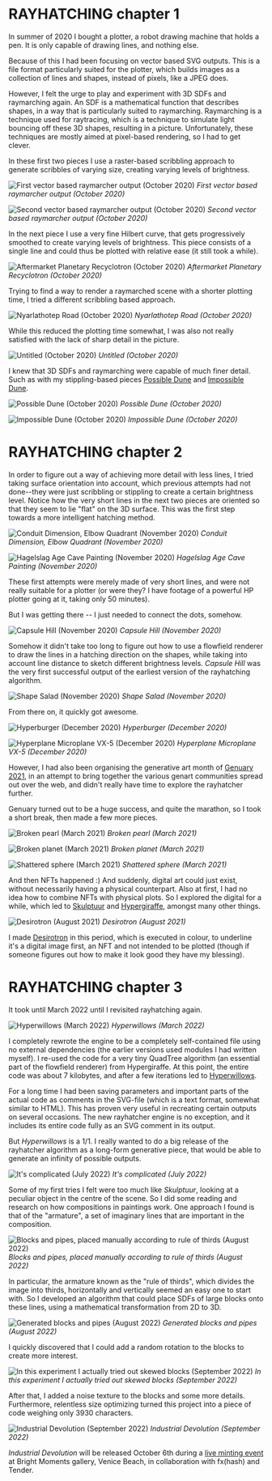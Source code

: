 # RAYHATCHING chapter 1

In summer of 2020 I bought a plotter, a robot drawing machine that holds a pen. It is only capable of drawing lines, and nothing else.

Because of this I had been focusing on vector based SVG outputs. This is a file format particularly suited for the plotter, which builds images as a collection of lines and shapes, instead of pixels, like a JPEG does.

However, I felt the urge to play and experiment with 3D SDFs and raymarching again. An SDF is a mathematical function that describes shapes, in a way that is particularly suited to raymarching. Raymarching is a technique used for raytracing, which is a technique to simulate light bouncing off these 3D shapes, resulting in a picture. Unfortunately, these techniques are mostly aimed at pixel-based rendering, so I had to get clever.

In these first two pieces I use a raster-based scribbling approach to generate scribbles of varying size, creating varying levels of brightness.

![First vector based raymarcher output (October 2020)](s/ramen-2020-10-16-23-36-25-s3240-s.jpg)
*First vector based raymarcher output (October 2020)*

![Second vector based raymarcher output (October 2020)](s/ramen-2020-10-17-15-21-16-s3240-s.jpg)
*Second vector based raymarcher output (October 2020)*

In the next piece I use a very fine Hilbert curve, that gets progressively smoothed to create varying levels of brightness. This piece consists of a single line and could thus be plotted with relative ease (it still took a while).

![Aftermarket Planetary Recyclotron (October 2020)](s/ramen-2020-10-18-17-36-38-s3240-s.jpg)
*Aftermarket Planetary Recyclotron (October 2020)*

Trying to find a way to render a raymarched scene with a shorter plotting time, I tried a different scribbling based approach.

![Nyarlathotep Road (October 2020)](s/ramen2-2020-10-21-13-52-33-s3240-s.jpg)
*Nyarlathotep Road (October 2020)*

While this reduced the plotting time somewhat, I was also not really satisfied with the lack of sharp detail in the picture.

![Untitled (October 2020)](s/ramen5-2020-10-30-14-53-37-s3240-s.jpg)
*Untitled (October 2020)*

I knew that 3D SDFs and raymarching were capable of much finer detail. Such as with my stippling-based pieces [Possible Dune](https://foundation.app/@piterpasma/foundation/74507) and [Impossible Dune](https://foundation.app/@piterpasma/foundation/74511).

![Possible Dune (October 2020)](s/ramen3-2020-10-23-23-51-10-s3240-s.jpg)
*Possible Dune (October 2020)*

![Impossible Dune (October 2020)](s/ramen3-2020-10-24-19-07-53-s3240-s.jpg)
*Impossible Dune (October 2020)*

# RAYHATCHING chapter 2

In order to figure out a way of achieving more detail with less lines, I tried taking surface orientation into account, which previous attempts had not done--they were just scribbling or stippling to create a certain brightness level. Notice how the very short lines in the next two pieces are oriented so that they seem to lie "flat" on the 3D surface. This was the first step towards a more intelligent hatching method.

![Conduit Dimension, Elbow Quadrant (November 2020)](s/dingo0-2020-11-11-21-43-55-s3240-s.jpg)
*Conduit Dimension, Elbow Quadrant (November 2020)*

![Hagelslag Age Cave Painting (November 2020)](s/dingo1-2020-11-17-12-36-54-s3240-s.jpg)
*Hagelslag Age Cave Painting (November 2020)*

These first attempts were merely made of very short lines, and were not really suitable for a plotter (or were they? I have footage of a powerful HP plotter going at it, taking only 50 minutes).

But I was getting there -- I just needed to connect the dots, somehow.

![Capsule Hill (November 2020)](s/dingo2-2020-11-25-19-27-41-s3240-s.jpg)
*Capsule Hill (November 2020)*

Somehow it didn't take too long to figure out how to use a flowfield renderer to draw the lines in a hatching direction on the shapes, while taking into account line distance to sketch different brightness levels. *Capsule Hill* was the very first successful output of the earliest version of the rayhatching algorithm.

![Shape Salad (November 2020)](s/dingo2-2020-11-26-19-45-23-s3240-s.jpg)
*Shape Salad (November 2020)*

From there on, it quickly got awesome.

![Hyperburger (December 2020)](s/dego0-2020-12-14-17-07-31-s3240-s.jpg)
*Hyperburger (December 2020)*

![Hyperplane Microplane VX-5 (December 2020)](s/dego2-2020-12-23-17-13-55-s3240-s.jpg)
*Hyperplane Microplane VX-5 (December 2020)*

However, I had also been organising the generative art month of [Genuary 2021](https://genuary2021.github.io/), in an attempt to bring together the various genart communities spread out over the web, and didn't really have time to explore the rayhatcher further.

Genuary turned out to be a huge success, and quite the marathon, so I took a short break, then made a few more pieces.

![Broken pearl (March 2021)](s/rama-2021-03-06-13-48-25-s3240-s.jpg)
*Broken pearl (March 2021)*

![Broken planet (March 2021)](s/rama3-2021-03-12-13-00-52-s3240-s.jpg)
*Broken planet (March 2021)*

![Shattered sphere (March 2021)](s/rama3-2021-03-10-15-57-10-s3240-s.jpg)
*Shattered sphere (March 2021)*

And then NFTs happened :) And suddenly, digital art could just exist, without necessarily having a physical counterpart. Also at first, I had no idea how to combine NFTs with physical plots. So I explored the digital for a while, which led to [Skulptuur](https://www.artblocks.io/collections/curated/projects/0xa7d8d9ef8d8ce8992df33d8b8cf4aebabd5bd270/173) and [Hypergiraffe](https://www.fxhash.xyz/generative/slug/hypergiraffe), amongst many other things.

![Desirotron (August 2021)](s/rayhatch8b-2021-08-05-13-33-57-s2160.jpg)
*Desirotron (August 2021)*

I made [Desirotron](https://foundation.app/@piterpasma/foundation/68944) in this period, which is executed in colour, to underline it's a digital image first, an NFT and not intended to be plotted (though if someone figures out how to make it look good they have my blessing).

# RAYHATCHING chapter 3

It took until March 2022 until I revisited rayhatching again.

![Hyperwillows (March 2022)](s/2022-06-26-15-37-hyperwillows5e-hatched2-s3240-s2160.jpg)
*Hyperwillows (March 2022)*

I completely rewrote the engine to be a completely self-contained file using no external dependencies (the earlier versions used modules I had written myself). I re-used the code for a very tiny QuadTree algorithm (an essential part of the flowfield renderer) from Hypergiraffe. At this point, the entire code was about 7 kilobytes, and after a few iterations led to [Hyperwillows](https://verse.works/artworks/90e9d550-18e5-40d4-bb07-048d21a5cc52).

For a long time I had been saving parameters and important parts of the actual code as comments in the SVG-file (which is a text format, somewhat similar to HTML). This has proven very useful in recreating certain outputs on several occasions. The new rayhatcher engine is no exception, and it includes its entire code fully as an SVG comment in its output.

But *Hyperwillows* is a 1/1. I really wanted to do a big release of the rayhatcher algorithm as a long-form generative piece, that would be able to generate an infinity of possible outputs.

![It's complicated (July 2022)](s/2022-07-14-14-30-idunno-s3240.jpg)
*It's complicated (July 2022)*

Some of my first tries I felt were too much like *Skulptuur*, looking at a peculiar object in the centre of the scene. So I did some reading and research on how compositions in paintings work. One approach I found is that of the "armature", a set of imaginary lines that are important in the composition. 

![Blocks and pipes, placed manually according to rule of thirds (August 2022)](s/2022-08-21-23-55-pipes5-s3240-s2160.jpg)
*Blocks and pipes, placed manually according to rule of thirds (August 2022)*

In particular, the armature known as the "rule of thirds", which divides the image into thirds, horizontally and vertically seemed an easy one to start with. So I developed an algorithm that could place SDFs of large blocks onto these lines, using a mathematical transformation from 2D to 3D.

![Generated blocks and pipes (August 2022)](s/2022-08-31-14-20-pipesgm-s3240-s2160.jpg)
*Generated blocks and pipes (August 2022)*

I quickly discovered that I could add a random rotation to the blocks to create more interest.

![In this experiment I actually tried out skewed blocks (September 2022)](s/2022-09-15-125pip4-s3240-s2160.jpg)
*In this experiment I actually tried out skewed blocks (September 2022)*

After that, I added a noise texture to the blocks and some more details. Furthermore, relentless size optimizing turned this project into a piece of code weighing only 3930 characters.

![Industrial Devolution (September 2022)](s/2022-09-20-xnor-brightmomentsposter-s3240-s2160.jpg)
*Industrial Devolution (September 2022)*

*Industrial Devolution* will be released October 6th during a [live minting event](https://lu.ma/fxhash-brightmoments) at Bright Moments gallery, Venice Beach, in collaboration with fx(hash) and Tender.
